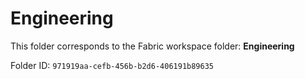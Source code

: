 # Engineering

This folder corresponds to the Fabric workspace folder: **Engineering**

Folder ID: `971919aa-cefb-456b-b2d6-406191b89635`
